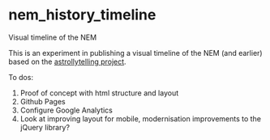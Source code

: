 # nem_history_timeline
Visual timeline of the NEM


This is an experiment in publishing a visual timeline of the NEM (and earlier) based on the [astrollytelling project](https://astrollytelling.github.io).

To dos:
1. Proof of concept with html structure and layout
2. Github Pages
3. Configure Google Analytics
4. Look at improving layout for mobile, modernisation improvements to the jQuery library?

